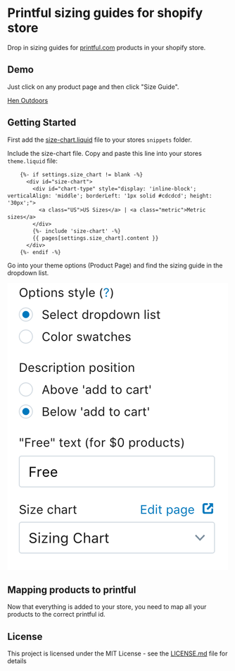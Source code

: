 # Printful sizing guides for shopify store

Drop in sizing guides for [printful.com](https://www.printful.com/a/106249:131f9139b085f24eb49ef31f9d0bf33c) products in your shopify store.

## Demo

Just click on any product page and then click "Size Guide".

[Hen Outdoors](https://henoutdoors.com)

## Getting Started

First add the [size-chart.liquid](size-chart.liquid) file to your stores `snippets` folder.

Include the size-chart file. Copy and paste this line into your stores `theme.liquid` file:

```
    {%- if settings.size_chart != blank -%}
      <div id="size-chart">
        <div id="chart-type" style="display: 'inline-block'; verticalAlign: 'middle'; borderLeft: '1px solid #cdcdcd'; height: '30px';">
          <a class="US">US Sizes</a> | <a class="metric">Metric sizes</a>
        </div>
        {%- include 'size-chart' -%}
        {{ pages[settings.size_chart].content }}
      </div>
    {%- endif -%}
```

Go into your theme options (Product Page) and find the sizing guide in the dropdown list.

![](sizing-chart.png)

## Mapping products to printful

Now that everything is added to your store, you need to map all your products to the correct printful id.

## License

This project is licensed under the MIT License - see the [LICENSE.md](LICENSE.md) file for details